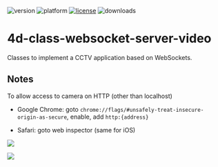 ![version](https://img.shields.io/badge/version-20%2B-E23089)
![platform](https://img.shields.io/static/v1?label=platform&message=mac-intel%20|%20mac-arm%20|%20win-64&color=blue)
[![license](https://img.shields.io/github/license/miyako/4d-class-websocket-server-video)](LICENSE)
![downloads](https://img.shields.io/github/downloads/miyako/4d-class-websocket-server-video/total)

# 4d-class-websocket-server-video
Classes to implement a CCTV application based on WebSockets.

## Notes 

To allow access to camera on HTTP (other than localhost)

* Google Chrome: goto `chrome://flags/#unsafely-treat-insecure-origin-as-secure`, enable, add `http:{address}`

* Safari: goto web inspector (same for iOS)

![](https://github.com/miyako/4d-class-websocket-server-video/assets/1725068/f0648095-f23f-40fa-bc56-e33a8b3f936a)

![](https://github.com/miyako/4d-class-websocket-server-video/assets/1725068/e2f7967d-10d1-4410-9af4-4eba55eca28a)
